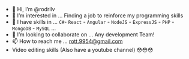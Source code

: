 - 👋 Hi, I’m @rodrilv
- 👀 I’m interested in ... Finding a job to reinforce my programming skills
- 🌱 I have skills in ... `C#`- `React` - `Angular` - `NodeJS` - `ExpressJS` - `PHP` - `MongoDB` - `MySQL` ...
- 💞️ I’m looking to collaborate on ... Any development Team!
- 📫 How to reach me ... rott.9954@gmail.com
- Video editing skills (Also have a youtube channel) 😳😳😳
